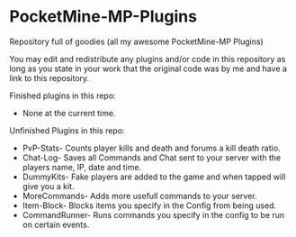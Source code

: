 # PocketMine-MP-Plugins
Repository full of goodies (all my awesome PocketMine-MP Plugins)

You may edit and redistribute any plugins and/or code in this repository as long as you state in your work that the original code was by me and have a link to this repository.

Finished plugins in this repo:
- None at the current time.

Unfinished Plugins in this repo:
- PvP-Stats- Counts player kills and death and forums a kill death ratio.
- Chat-Log- Saves all Commands and Chat sent to your server with the players name, IP, date and time.
- DummyKits- Fake players are added to the game and when tapped will give you a kit.
- MoreCommands- Adds more usefull commands to your server.
- Item-Block- Blocks items you specify in the Config from being used.
- CommandRunner- Runs commands you specify in the config to be run on certain events.



